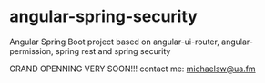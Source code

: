 # angular-spring-security
Angular Spring Boot project based on angular-ui-router, angular-permission, spring rest and spring security

GRAND OPENNING VERY SOON!!!
contact me: michaelsw@ua.fm
